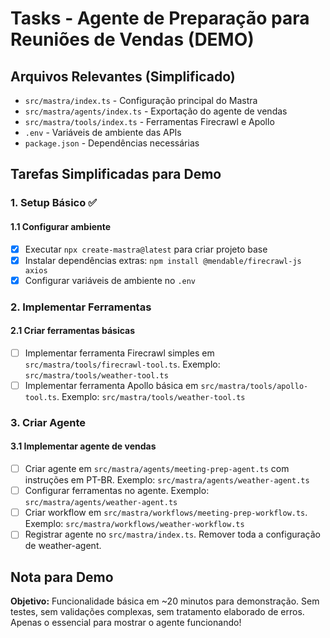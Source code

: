 # Tasks - Agente de Preparação para Reuniões de Vendas (DEMO)

## Arquivos Relevantes (Simplificado)

- `src/mastra/index.ts` - Configuração principal do Mastra
- `src/mastra/agents/index.ts` - Exportação do agente de vendas
- `src/mastra/tools/index.ts` - Ferramentas Firecrawl e Apollo
- `.env` - Variáveis de ambiente das APIs
- `package.json` - Dependências necessárias

## Tarefas Simplificadas para Demo

### 1. Setup Básico ✅

#### 1.1 Configurar ambiente

- [x] Executar `npx create-mastra@latest` para criar projeto base
- [x] Instalar dependências extras: `npm install @mendable/firecrawl-js axios`
- [x] Configurar variáveis de ambiente no `.env`

### 2. Implementar Ferramentas

#### 2.1 Criar ferramentas básicas

- [ ] Implementar ferramenta Firecrawl simples em `src/mastra/tools/firecrawl-tool.ts`. Exemplo: `src/mastra/tools/weather-tool.ts`
- [ ] Implementar ferramenta Apollo básica em `src/mastra/tools/apollo-tool.ts`. Exemplo: `src/mastra/tools/weather-tool.ts`

### 3. Criar Agente

#### 3.1 Implementar agente de vendas

- [ ] Criar agente em `src/mastra/agents/meeting-prep-agent.ts` com instruções em PT-BR. Exemplo: `src/mastra/agents/weather-agent.ts`
- [ ] Configurar ferramentas no agente. Exemplo: `src/mastra/agents/weather-agent.ts`
- [ ] Criar workflow em `src/mastra/workflows/meeting-prep-workflow.ts`. Exemplo: `src/mastra/workflows/weather-workflow.ts`
- [ ] Registrar agente no `src/mastra/index.ts`. Remover toda a configuração de weather-agent.

## Nota para Demo

**Objetivo:** Funcionalidade básica em ~20 minutos para demonstração. Sem testes, sem validações complexas, sem tratamento elaborado de erros. Apenas o essencial para mostrar o agente funcionando!
